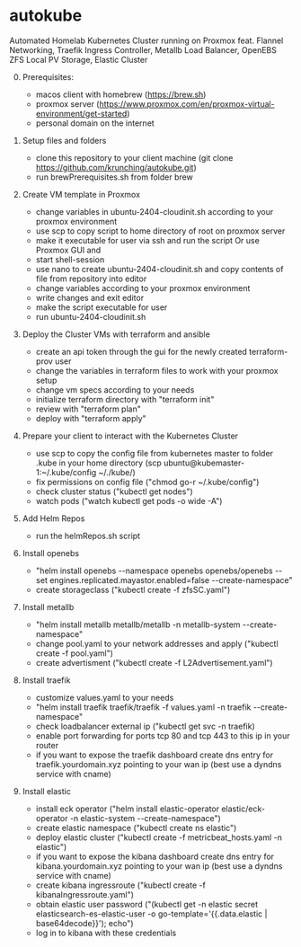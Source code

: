 # autokube
Automated Homelab Kubernetes Cluster running on Proxmox
feat. Flannel Networking,
      Traefik Ingress Controller,
      Metallb Load Balancer,
      OpenEBS ZFS Local PV Storage,
      Elastic Cluster

0. Prerequisites:
    - macos client with homebrew (https://brew.sh)
    - proxmox server (https://www.proxmox.com/en/proxmox-virtual-environment/get-started)
    - personal domain on the internet
    

1. Setup files and folders
    - clone this repository to your client machine (git clone https://github.com/krunching/autokube.git)
    - run brewPrerequisites.sh from folder brew

2. Create VM template in Proxmox
    - change variables in ubuntu-2404-cloudinit.sh according to your proxmox environment
    - use scp to copy script to home directory of root on proxmox server
    - make it executable for user via ssh and run the script
   Or use Proxmox GUI and
    - start shell-session
    - use nano to create ubuntu-2404-cloudinit.sh and copy contents of file from repository into editor
    - change variables according to your proxmox environment
    - write changes and exit editor
    - make the script executable for user
    - run ubuntu-2404-cloudinit.sh

3. Deploy the Cluster VMs with terraform and ansible
    - create an api token through the gui for the newly created terraform-prov user
    - change the variables in terraform files to work with your proxmox setup
    - change vm specs according to your needs
    - initialize terraform directory with "terraform init"
    - review with "terraform plan"
    - deploy with "terraform apply"

4. Prepare your client to interact with the Kubernetes Cluster
    - use scp to copy the config file from kubernetes master to folder .kube in your home directory (scp ubuntu@kubemaster-1:~/.kube/config ~/./kube/)
    - fix permissions on config file ("chmod go-r  ~/.kube/config")
    - check cluster status ("kubectl get nodes")
    - watch pods ("watch kubectl get pods -o wide -A")

5. Add Helm Repos
    - run the helmRepos.sh script

6. Install openebs
    - "helm install openebs --namespace openebs openebs/openebs --set engines.replicated.mayastor.enabled=false --create-namespace"
    - create storageclass ("kubectl create -f zfsSC.yaml")

7. Install metallb
    - "helm install metallb metallb/metallb -n metallb-system --create-namespace"
    - change pool.yaml to your network addresses and apply ("kubectl create -f pool.yaml")
    - create advertisment ("kubectl create -f L2Advertisement.yaml")


8. Install traefik
    - customize values.yaml to your needs
    - "helm install traefik traefik/traefik -f values.yaml -n traefik --create-namespace"
    - check loadbalancer external ip ("kubectl get svc -n traefik)
    - enable port forwarding for ports tcp 80 and tcp 443 to this ip in your router
    - if you want to expose the traefik dashboard create dns entry for traefik.yourdomain.xyz pointing to your wan ip (best use a dyndns service with cname)

9. Install elastic
    - install eck operator ("helm install elastic-operator elastic/eck-operator -n elastic-system --create-namespace")
    - create elastic namespace ("kubectl create ns elastic")
    - deploy elastic cluster ("kubectl create -f metricbeat_hosts.yaml -n elastic")
    - if you want to expose the kibana dashboard create dns entry for kibana.yourdomain.xyz pointing to your wan ip (best use a dyndns service with cname)
    - create kibana ingressroute ("kubectl create -f kibanaIngressroute.yaml")
    - obtain elastic user password ("(kubectl get -n elastic secret elasticsearch-es-elastic-user -o go-template='{{.data.elastic | base64decode}}'); echo")
    - log in to kibana with these credentials
    
